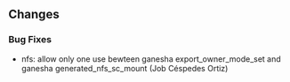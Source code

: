 ## Changes

### Bug Fixes

* nfs: allow only one use bewteen ganesha export_owner_mode_set and ganesha generated_nfs_sc_mount (Job Céspedes Ortiz)

